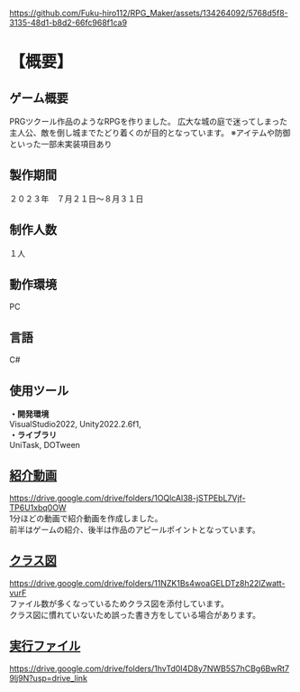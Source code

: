 https://github.com/Fuku-hiro112/RPG_Maker/assets/134264092/5768d5f8-3135-48d1-b8d2-66fc968f1ca9
# 【概要】  
## ゲーム概要  
PRGツクール作品のようなRPGを作りました。
広大な城の庭で迷ってしまった主人公、敵を倒し城までたどり着くのが目的となっています。
※アイテムや防御といった一部未実装項目あり
  
## 製作期間   
２０２３年　７月２１日～８月３１日  
  
## 制作人数  
１人 
  
## 動作環境  
PC  
  
## 言語  
C#  
  
## 使用ツール    
**・開発環境**   
VisualStudio2022, Unity2022.2.6f1,  
**・ライブラリ**  
UniTask, DOTween   
  
## [紹介動画](https://drive.google.com/drive/folders/1OQlcAl38-jSTPEbL7Vjf-TP6U1xbq0OW) 
https://drive.google.com/drive/folders/1OQlcAl38-jSTPEbL7Vjf-TP6U1xbq0OW  
1分ほどの動画で紹介動画を作成しました。  
前半はゲームの紹介、後半は作品のアピールポイントとなっています。
  
## [クラス図](https://drive.google.com/drive/folders/11NZK1Bs4woaGELDTz8h22lZwatt-vurF) 
https://drive.google.com/drive/folders/11NZK1Bs4woaGELDTz8h22lZwatt-vurF  
ファイル数が多くなっているためクラス図を添付しています。  
クラス図に慣れていないため誤った書き方をしている場合があります。  
  
## [実行ファイル](https://drive.google.com/drive/folders/1hvTd0I4D8y7NWB5S7hCBg6BwRt79lj9N?usp=drive_link)  
https://drive.google.com/drive/folders/1hvTd0I4D8y7NWB5S7hCBg6BwRt79lj9N?usp=drive_link  
